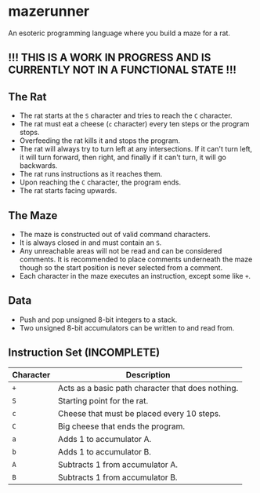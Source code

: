 # mazerunner
An esoteric programming language where you build a maze for a rat.

## !!! THIS IS A WORK IN PROGRESS AND IS CURRENTLY NOT IN A FUNCTIONAL STATE !!!

## The Rat
- The rat starts at the `S` character and tries to reach the `C` character.
- The rat must eat a cheese (`c` character) every ten steps or the program stops.
- Overfeeding the rat kills it and stops the program.
- The rat will always try to turn left at any intersections. If it can't turn left, it will turn forward, then right, and finally if it can't turn, it will go backwards.
- The rat runs instructions as it reaches them.
- Upon reaching the `C` character, the program ends.
- The rat starts facing upwards.

## The Maze
- The maze is constructed out of valid command characters.
- It is always closed in and must contain an `S`.
- Any unreachable areas will not be read and can be considered comments. It is recommended to place comments underneath the maze though so the start position is never selected from a comment.
- Each character in the maze executes an instruction, except some like `+`.

## Data
- Push and pop unsigned 8-bit integers to a stack.
- Two unsigned 8-bit accumulators can be written to and read from.

## Instruction Set (INCOMPLETE)
| Character | Description                                       |
|-----------|---------------------------------------------------|
| `+`       | Acts as a basic path character that does nothing. |
| `S`       | Starting point for the rat.                       |
| `c`       | Cheese that must be placed every 10 steps.        |
| `C`       | Big cheese that ends the program.                 |
| `a`       | Adds 1 to accumulator A.                          |
| `b`       | Adds 1 to accumulator B.                          |
| `A`       | Subtracts 1 from accumulator A.                   |
| `B`       | Subtracts 1 from accumulator B.                   |
